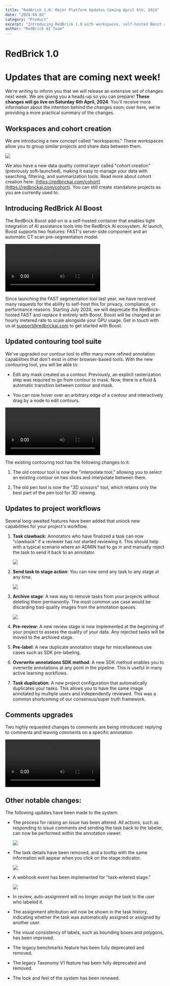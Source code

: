 ```yaml
---
title: "RedBrick 1.0: Major Platform Updates Coming April 6th, 2024"
date: "2024-04-02"
category: "Product"
excerpt: "Introducing RedBrick 1.0 with workspaces, self-hosted Boost add-on, enhanced contouring tools, improved project workflows with task clawback and archiving, and upgraded commenting system."
author: "RedBrick AI Team"
---
```


# RedBrick 1.0

# Updates that are coming next week!

We're writing to inform you that we will release an extensive set of changes next week. We are giving you a heads-up so you can prepare! **These changes will go live on Saturday 6th April, 2024**. You'll receive more information about the intention behind the changes soon; over here, we're providing a more practical summary of the changes.

## Workspaces and cohort creation

We are introducing a new concept called "workspaces." These workspaces allow you to group similar projects and share data between them.

![](./fig1.webp)

We also have a new data quality control layer called "cohort creation" (previously soft-launched), making it easy to manage your data with searching, filtering, and summarization tools. Read more about cohort creation here: [https://redbrickai.com/cohort](https://redbrickai.com/cohort). You can still create standalone projects as you are currently used to.

## Introducing RedBrick AI Boost

The RedBrick Boost add-on is a self-hosted container that enables tight integration of AI assistance tools into the RedBrick AI ecosystem. At launch, Boost supports two features: FAST's server-side component and an automatic CT scan pre-segmentation model.

![](./fig2.webm)

Since launching the FAST segmentation tool last year, we have received many requests for the ability to self-host this for privacy, compliance, or performance reasons. Starting July 2024, we will deprecate the RedBrick-hosted FAST and replace it entirely with Boost. Boost will be charged at an hourly metered rate to scale alongside your GPU usage. Get in touch with us at [support@redbrickai.com](mailto:support@redbrickai.com) to get started with Boost.

## Updated contouring tool suite

We've upgraded our contour tool to offer many more refined annotation capabilities that don't exist in other browser-based tools. With the new contouring tool, you will be able to:

- Edit any mask created as a contour. Previously, an explicit rasterization step was required to go from contour to mask. Now, there is a fluid & automatic transition between contour and mask.

- You can now hover over an arbitrary edge of a contour and interactively drag by a node to edit contours.

![](./fig3.webm)

The existing contouring tool has the following changes to it:

1. The old contour tool is now the "interpolate tool," allowing you to select an existing contour on two slices and interpolate between them.

2. The old pen tool is now the "3D scissors" tool, which retains only the best part of the pen tool for 3D viewing.

## Updates to project workflows

Several long-awaited features have been added that unlock new capabilities for your project's workflow.

1. **Task clawback:** Annotators who have finalized a task can now "clawback" if a reviewer has not started reviewing it. This should help with a typical scenario where an ADMIN had to go in and manually reject the task to send it back to an annotator.

   ![](./fig4.webp)

2. **Send task to stage action**: You can now send any task to any stage at any time.

   ![](./fig5.webp)

3. **Archive stage**: A new way to remove tasks from your projects without deleting them permanently. The most common use case would be discarding bad-quality images from the annotation queues.

   ![](./fig6.webp)

4. **Pre-review:** A new review stage is now implemented at the beginning of your project to assess the quality of your data. Any rejected tasks will be moved to the archived stage.

5. **Pre-label**: A new duplicate annotation stage for miscellaneous use cases such as SDK pre-labeling.

6. **Overwrite annotations SDK method**: A new SDK method enables you to overwrite annotations at any point in the pipeline. This is useful in many active learning workflows.

7. **Task duplication**: A new project configuration that automatically duplicates your tasks. This allows you to have the same image annotated by multiple users and independently reviewed. This was a common shortcoming of our consensus/super truth framework.

## Comments upgrades

Two highly requested changes to comments are being introduced: replying to comments and leaving comments on a specific annotation.

![](./fig7.webm)

## Other notable changes:

The following updates have been made to the system:

- The process for raising an issue has been altered. All actions, such as responding to issue comments and sending the task back to the labeler, can now be performed within the annotation viewer.

  ![](./fig8.webp)

- The task details have been removed, and a tooltip with the same information will appear when you click on the stage indicator.

  ![](./fig9.webp)

- A webhook event has been implemented for "task-entered stage."

  ![](./fig10.webp)

- In review, auto-assignment will no longer assign the task to the user who labeled it.

- The assignment attribution will now be shown in the task history, indicating whether the task was automatically assigned or assigned by another user.

- The visual consistency of labels, such as bounding boxes and polygons, has been improved.

- The legacy benchmarks feature has been fully deprecated and removed.

- The legacy Taxonomy V1 feature has been fully deprecated and removed.

- The look and feel of the system has been renewed.
